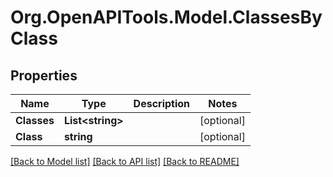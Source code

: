 
# Org.OpenAPITools.Model.ClassesByClass

## Properties

Name | Type | Description | Notes
------------ | ------------- | ------------- | -------------
**Classes** | **List&lt;string&gt;** |  | [optional] 
**Class** | **string** |  | [optional] 

[[Back to Model list]](../README.md#documentation-for-models)
[[Back to API list]](../README.md#documentation-for-api-endpoints)
[[Back to README]](../README.md)

